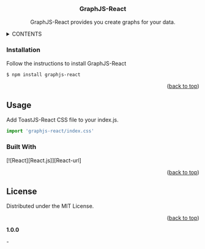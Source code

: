 <a name="readme-top"></a>
<br />
<div align="center">
  <h3 align="center">GraphJS-React</h3>

  <p align="center">
    GraphJS-React provides you create graphs for your data.
  </p>
</div>



<!-- TABLE OF CONTENTS -->
<details>
  <summary>CONTENTS</summary>
  <ol>
    <li>
      <a href="#installation">Installation</a>
    </li>
    <li>
      <a href="#usage">Usage</a>
      <ul>
        <li><a href="#show-your-toast">Show Your Data On Graphs</a></li>
        <li><a href="#properties">Properties</a></li>
      </ul>
    </li>
    <li><a href="#built-with">Built With</a></li>
    <li><a href="#license">License</a></li>
  </ol>
</details>

### Installation

Follow the instructions to install GraphJS-React

```
$ npm install graphjs-react
```

<p align="right">(<a href="#readme-top">back to top</a>)</p>

## Usage

Add ToastJS-React CSS file to your index.js.
```jsx
import 'graphjs-react/index.css'
```

### Built With

[![React][React.js]][React-url]

<p align="right">(<a href="#readme-top">back to top</a>)</p>


<!-- LICENSE -->
## License

Distributed under the MIT License.

<p align="right">(<a href="#readme-top">back to top</a>)</p>


<!-- SOME VERSIONS INFO -->

<div>
 <b>1.0.0</b></br>
 <p>- </p>
</div>

